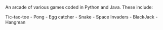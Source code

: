 An arcade of various games coded in Python and Java. These include:

Tic-tac-toe - 
Pong - 
Egg catcher -
Snake -
Space Invaders -
BlackJack - 
Hangman
